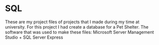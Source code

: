 # SQL

These are my project files of projects that I made during my time at university. For this project I had create a database for a Pet Shelter.
The software that was used to make these files: Microsoft Server Management Studio + SQL Server Express
